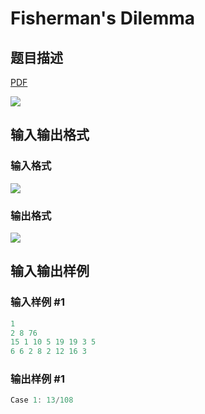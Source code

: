 # Fisherman&#039;s Dilemma

## 题目描述

[problemUrl]: https://uva.onlinejudge.org/index.php?option=com_onlinejudge&Itemid=8&category=279&page=show_problem&problem=3940

[PDF](https://uva.onlinejudge.org/external/124/p12496.pdf)

![](https://cdn.luogu.com.cn/upload/vjudge_pic/UVA12496/cc48ae1682e8daeeb9dc9bc5d623e99ee60052cd.png)

## 输入输出格式

### 输入格式

![](https://cdn.luogu.com.cn/upload/vjudge_pic/UVA12496/707d99cb6f3085cc19cdde58944b6c155ffafb8a.png)

### 输出格式

![](https://cdn.luogu.com.cn/upload/vjudge_pic/UVA12496/e13c1d1ba29f18b2e875a82d4893808d1699442f.png)

## 输入输出样例

### 输入样例 #1

```cpp
1
2 8 76
15 1 10 5 19 19 3 5
6 6 2 8 2 12 16 3
```


### 输出样例 #1

```cpp
Case 1: 13/108
```


